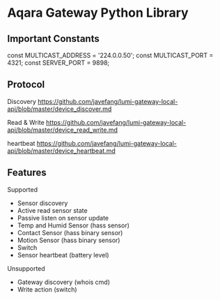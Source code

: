 # Aqara Gateway Python Library

## Important Constants
const MULTICAST_ADDRESS = '224.0.0.50';
const MULTICAST_PORT = 4321;
const SERVER_PORT = 9898;

## Protocol

Discovery
https://github.com/javefang/lumi-gateway-local-api/blob/master/device_discover.md

Read & Write
https://github.com/javefang/lumi-gateway-local-api/blob/master/device_read_write.md

heartbeat
https://github.com/javefang/lumi-gateway-local-api/blob/master/device_heartbeat.md


## Features

Supported
- Sensor discovery
- Active read sensor state
- Passive listen on sensor update
- Temp and Humid Sensor (hass sensor)
- Contact Sensor (hass binary sensor)
- Motion Sensor (hass binary sensor)
- Switch
- Sensor heartbeat (battery level)

Unsupported
- Gateway discovery (whois cmd)
- Write action (switch)
